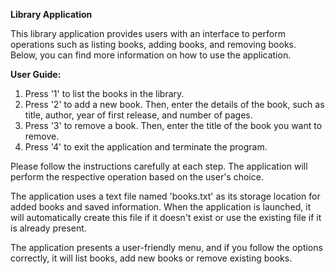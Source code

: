 **Library Application**

This library application provides users with an interface to perform operations such as listing books, adding books, and removing books. Below, you can find more information on how to use the application.

**User Guide:**

1. Press '1' to list the books in the library.
2. Press '2' to add a new book. Then, enter the details of the book, such as title, author, year of first release, and number of pages.
3. Press '3' to remove a book. Then, enter the title of the book you want to remove.
4. Press '4' to exit the application and terminate the program.

Please follow the instructions carefully at each step. The application will perform the respective operation based on the user's choice.

The application uses a text file named 'books.txt' as its storage location for added books and saved information. When the application is launched, it will automatically create this file if it doesn't exist or use the existing file if it is already present.

The application presents a user-friendly menu, and if you follow the options correctly, it will list books, add new books or remove existing books.

